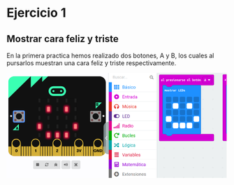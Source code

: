 # Ejercicio 1

## Mostrar cara feliz y triste

En la primera practica hemos realizado dos botones, A y B, los cuales al pursarlos muestran una cara feliz y triste respectivamente.

![actividad1](imagenes/modulo1_actividad1.png)
